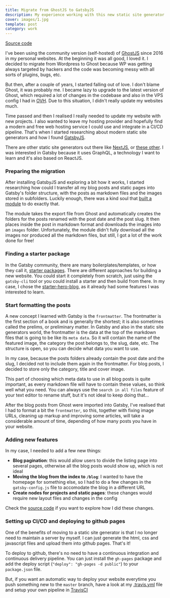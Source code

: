 ```yaml
---
title: Migrate from GhostJS to GatsbyJS
description: My experience working with this new static site generator that everyone seems to love
cover: images/1.jpg
template: post
category: work
---
```


<a class="btn github" href="https://github.com/gazpachu/joanmira" target="_blank">Source code</a>

I've been using the community version (self-hosted) of [GhostJS](http://ghost.org) since 2016 in my personal websites. At the beginning it was all good, I loved it. I decided to migrate from Wordpress to Ghost because WP was getting always targeted by hackers and the code was becoming messy with all sorts of plugins, bugs, etc.

But then, after a couple of years, I started falling out of love. I don't blame Ghost, it was probably me. I became lazy to upgrade to the latest version of Ghost, which required a lot of changes in the codebase and also in the VPS config I had in [OVH](http://ovh.es). Due to this situation, I didn't really update my websites much.

Time passed and then I realised I really needed to update my website with new projects. I also wanted to leave my hosting provider and hopefully find a modern and free web hosting service I could use and integrate in a CI/CD pipeline. That's when I started researching about modern static site generators and how I found [GatsbyJS](http://gatsbyjs.org).

There are other static site generators out there like [NextJS](https://nextjs.org/), or [these other](https://www.netlify.com/blog/2017/05/25/top-ten-static-site-generators-of-2017/). I was interested in Gatsby because it uses GraphQL, a technology I want to learn and it's also based on ReactJS.

### Preparing the migration

After installing GatsbyJS and exploring a bit how it works, I started researching how could I transfer all my blog posts and static pages into Gatsby's folder structure, with the posts as markdown files and the images stored in subfolders. Luckily enough, there was a kind soul that [built a module](https://github.com/InsidersByte/ghost-to-gatsby) to do exactly that.

The module takes the export file from Ghost and automatically creates the folders for the posts renamed with the post date and the post slug. It then places inside the post in markdown format and downloads the images into an `images` folder. Unfortunately, the module didn't fully download all the images nor produced all the markdown files, but still, I got a lot of the work done for free!

### Finding a starter package

In the Gatsby community, there are many boilerplates/templates, or how they call it, [starter packages](https://www.gatsbyjs.org/starters/?v=2). There are different approaches for building a new website. You could start it completely from scratch, just using the `gatsby-cli` tool or you could install a starter and then build from there. In my case, I chose the [starter-hero-blog](https://github.com/greglobinski/gatsby-starter-hero-blog), as it already had some features I was interested to learn.

### Start formatting the posts

A new concept I learned with Gatsby is the `frontmatter`. The frontmatter is the first section of a book and is generally the shortest; it is also sometimes called the prelims, or preliminary matter. In Gatsby and also in the static site generators world, the frontmatter is the data at the top of the markdown files that is going to be like its `meta data`. So it will contain the name of the featured image, the category the post belongs to, the slug, date, etc. The structure is open, so you can decide what data you want to use.

In my case, because the posts folders already contain the post date and the slug, I decided not to include them again in the frontmatter. For blog posts, I decided to store only the category, title and cover image.

This part of choosing which meta data to use in all blog posts is quite important, as every markdown file will have to contain these values, so think well what you need. You can always use the `search in all files` feature of your text editor to rename stuff, but it's not ideal to keep doing that...

After the blog posts from Ghost were imported into Gatsby, I've realised that I had to format a bit the `frontmatter`, so this, together with fixing image URLs, cleaning up markup and improving some articles, will take a considerable amount of time, depending of how many posts you have in your website.

### Adding new features

In my case, I needed to add a few new things:

- **Blog pagination**: this would allow users to divide the listing page into several pages, otherwise all the blog posts would show up, which is not ideal
- **Moving the blog from the index to `/blog`**: I wanted to have the homepage for something else, so I had to do a few changes in the `gatsby-config.js` file to accomodate the blog in a different URL
- **Create nodes for projects and static pages**: these changes would require new layout files and changes in the config

Check the [source code](https://github.com/gazpachu/joanmira) if you want to explore how I did these changes.

### Setting up CI/CD and deploying to github pages

One of the benefits of moving to a static site generator is that I no longer need to maintain a server by myself. I can just generate the html, css and javascript files and upload them into github pages. That's it!

To deploy to github, there's no need to have a continuous integration and continuous delivery pipeline. You can just install the `gh-pages` package and add the deploy script (`"deploy": "gh-pages -d public"`) to your `package.json` file.

But, if you want an automatic way to deploy your website everytime you push something new to the `master` branch, have a look at my [.travis.yml](https://github.com/gazpachu/joanmira/blob/master/.travis.yml) file and setup your own pipeline in [TravisCI](http://travis-ci.org)
